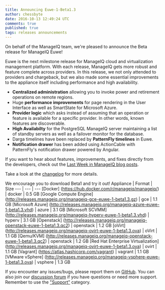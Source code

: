 ```yaml
---
title: Announcing Euwe-1-Beta1.3 
author: chessbyte
date: 2016-10-13 12:49:24 UTC
comments: true
published: true
tags: releases announcements
---
```


On behalf of the ManageIQ team, we're pleased to announce the Beta release for ManageIQ Euwe! 

Euwe is the next milestone release for ManageIQ cloud and virtualization management platform. With each release, ManageIQ gets more robust and feature complete across providers. In this release, we not only attended to providers and chargeback, but we also made some essential improvements to the appliance itself including performance and high availability.

* **Centralized administration** allowing you to invoke power and retirement operations on remote regions.
* Huge **performance improvements** for page rendering in the User Interface as well as SmartState for Microsoft Azure.
* **Provider logic** which asks instead of assuming that an operation or feature is available for a specific provider. In other words, known features are discoverable.
* **High Availabilty** for the PostgreSQL ManageIQ server maintaining a list of standby servers as well as a failover monitor for the database.
* Darga timelines have been replaced by **PatternFly timelines** in Euwe.
* **Notification drawer** has been added using ActionCable with PatternFly's notification drawer powered by Angular.

If you want to hear about features, improvements, and fixes directly from the developers, check out the [Last Week in ManageIQ blog posts](http://manageiq.org/blog/tags/LWIMIQ/).

Take a look at the [changelog](https://github.com/ManageIQ/manageiq/blob/euwe/CHANGELOG.md/) for more details.

We encourage you to download Beta1 and try it out!
Appliance | Format | Size
--- | --- | ---
[Docker] (https://hub.docker.com/r/manageiq/manageiq/) | docker | 0.5 GB 
[Google Compute Engine] (http://releases.manageiq.org/manageiq-gce-euwe-1-beta1.3.gz) | gce | 1.1 GB 
[Microsoft Azure] (http://releases.manageiq.org/manageiq-azure-euwe-1-beta1.3.vhd) | azure | 3.1 GB 
[Microsoft SCVMM] (http://releases.manageiq.org/manageiq-hyperv-euwe-1-beta1.3.vhd) | hyperv | 3.1 GB
[Openstack] (http://releases.manageiq.org/manageiq-openstack-euwe-1-beta1.3.qc2) | openstack | 1.2 GB
[oVirt] (http://releases.manageiq.org/manageiq-ovirt-euwe-1-beta1.3.ova) | oVirt | 1.1 GB
[Qemu/KVM] (http://releases.manageiq.org/manageiq-openstack-euwe-1-beta1.3.qc2) | openstack | 1.2 GB
[Red Hat Enterprise Virtualization] (http://releases.manageiq.org/manageiq-ovirt-euwe-1-beta1.3.ova) | ovirt | 1.1 GB
[Vagrant] (https://atlas.hashicorp.com/vagrant) | vagrant | 1.1 GB
[VMware vSphere] (http://releases.manageiq.org/manageiq-vsphere-euwe-1-beta1.3.ova) | vsphere | 1.3 GB

If you encounter any issues/bugs, please report them on [GitHub](https://github.com/ManageIQ/manageiq/issues). You can also join our [discussion forum](http://talk.manageiq.org/) if you have questions or need more support. Remember to use the ["Support"](http://talk.manageiq.org/c/support) category.
